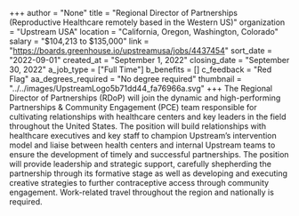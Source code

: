 +++
author = "None"
title = "Regional Director of Partnerships (Reproductive Healthcare remotely based in the Western US)"
organization = "Upstream USA"
location = "California, Oregon, Washington, Colorado"
salary = "$104,213 to $135,000"
link = "https://boards.greenhouse.io/upstreamusa/jobs/4437454"
sort_date = "2022-09-01"
created_at = "September 1, 2022"
closing_date = "September 30, 2022"
a_job_type = ["Full Time"]
b_benefits = []
c_feedback = "Red Flag"
aa_degrees_required = "No degree required"
thumbnail = "../../images/UpstreamLogo5b71dd44_fa76966a.svg"
+++
The Regional Director of Partnerships (RDoP) will join the dynamic and high-performing Partnerships & Community Engagement (PCE) team responsible for cultivating relationships with healthcare centers and key leaders in the field throughout the United States. The position will build relationships with healthcare executives and key staff to champion Upstream’s intervention model and liaise between health centers and internal Upstream teams to ensure the development of timely and successful partnerships. The position will provide leadership and strategic support, carefully shepherding the partnership through its formative stage as well as developing and executing creative strategies to further contraceptive access through community engagement. Work-related travel throughout the region and nationally is required. 

